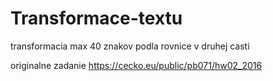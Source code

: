 # Transformace-textu
transformacia max 40 znakov podla rovnice v druhej casti

originalne zadanie https://cecko.eu/public/pb071/hw02_2016
